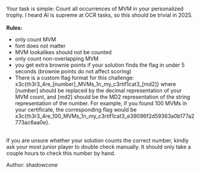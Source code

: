 Your task is simple: Count all occurrences of MVM in your personalized trophy. I heard AI is supreme at OCR tasks, so this should be trivial in 2025.<br/>
<br/>
<b>Rules:</b><br/>
<ul>
<li>only count MVM</li>
<li>font does not matter</li>
<li>MVM lookalikes should not be counted</li>
<li>only count non-overlapping MVM</li>
<li>you get extra brownie points if your solution finds the flag in under 5 seconds (brownie points do not affect scoring)</li>
<li>There is a custom flag format for this challenge: x3c{th3r3_4re_[number]_MVMs_1n_my_c3rtif1cat3_[md2]} where [number] should be replaced by the decimal representation of your MVM count, and [md2] should be the MD2 representation of the string representation of the number. For example, if you found 100 MVMs in your certificate, the corresponding flag would be x3c{th3r3_4re_100_MVMs_1n_my_c3rtif1cat3_e39096f2d59363a0b177a2773ac6aa0e}.</li>
</ul>
<br/>
If you are unsure whether your solution counts the correct number, kindly ask your most junior player to double check manually. It should only take a couple hours to check this number by hand.<br/>

Author: shadowcone